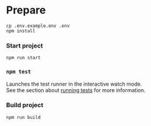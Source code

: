 # Prepare
```
cp .env.example.env .env
npm install
```

### Start project

```
npm run start
```


### `npm test`

Launches the test runner in the interactive watch mode.\
See the section about [running tests](https://facebook.github.io/create-react-app/docs/running-tests) for more information.

### Build project

```
npm run build
```